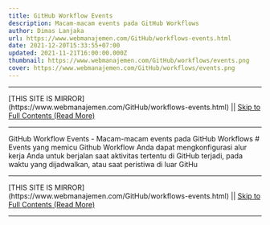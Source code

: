 ```yaml
---
title: GitHub Workflow Events
description: Macam-macam events pada GitHub Workflows
author: Dimas Lanjaka
url: https://www.webmanajemen.com/GitHub/workflows-events.html
date: 2021-12-20T15:33:55+07:00
updated: 2021-11-21T16:00:00.000Z
thumbnail: https://www.webmanajemen.com/GitHub/workflows/events.png
cover: https://www.webmanajemen.com/GitHub/workflows/events.png
---
```


<hr/> [THIS SITE IS MIRROR](https://www.webmanajemen.com/GitHub/workflows-events.html) || <a href="https://www.webmanajemen.com/GitHub/workflows-events.html" rel="follow" class="button" id="read-more">Skip to Full Contents (Read More)</a> <hr/> GitHub Workflow Events - Macam-macam events pada GitHub Workflows # Events yang memicu Github Workflow
Anda dapat mengkonfigurasi alur kerja Anda untuk berjalan saat aktivitas tertentu di GitHub terjadi, pada waktu yang dijadwalkan, atau saat peristiwa di luar GitHu <hr/> [THIS SITE IS MIRROR](https://www.webmanajemen.com/GitHub/workflows-events.html) || <a href="https://www.webmanajemen.com/GitHub/workflows-events.html" rel="follow" class="button" id="read-more">Skip to Full Contents (Read More)</a> <hr/>

<script>
    if (location.host.includes('dimaslanjaka12')) {
      location.replace('https://www.webmanajemen.com/GitHub/workflows-events.html');
    }
  </script>
